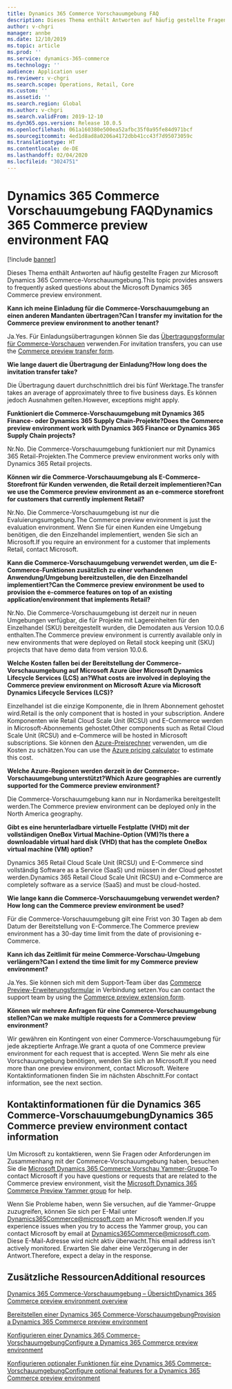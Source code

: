 ```yaml
---
title: Dynamics 365 Commerce Vorschauumgebung FAQ
description: Dieses Thema enthält Antworten auf häufig gestellte Fragen zur Microsoft Dynamics 365 Commerce-Vorschauumgebung.
author: v-chgri
manager: annbe
ms.date: 12/10/2019
ms.topic: article
ms.prod: ''
ms.service: dynamics-365-commerce
ms.technology: ''
audience: Application user
ms.reviewer: v-chgri
ms.search.scope: Operations, Retail, Core
ms.custom: ''
ms.assetid: ''
ms.search.region: Global
ms.author: v-chgri
ms.search.validFrom: 2019-12-10
ms.dyn365.ops.version: Release 10.0.5
ms.openlocfilehash: 061a160380e500ea52afbc35f0a95fe84d971bcf
ms.sourcegitcommit: 4ed1d8ad8a0206a4172dbb41cc43f7d95073059c
ms.translationtype: HT
ms.contentlocale: de-DE
ms.lasthandoff: 02/04/2020
ms.locfileid: "3024751"
---
```

# <a name="dynamics-365-commerce-preview-environment-faq"></a><span data-ttu-id="c27b6-103">Dynamics 365 Commerce Vorschauumgebung FAQ</span><span class="sxs-lookup"><span data-stu-id="c27b6-103">Dynamics 365 Commerce preview environment FAQ</span></span>

[!include [banner](includes/banner.md)]

<span data-ttu-id="c27b6-104">Dieses Thema enthält Antworten auf häufig gestellte Fragen zur Microsoft Dynamics 365 Commerce-Vorschauumgebung.</span><span class="sxs-lookup"><span data-stu-id="c27b6-104">This topic provides answers to frequently asked questions about the Microsoft Dynamics 365 Commerce preview environment.</span></span>

<span data-ttu-id="c27b6-105">**Kann ich meine Einladung für die Commerce-Vorschauumgebung an einen anderen Mandanten übertragen?**</span><span class="sxs-lookup"><span data-stu-id="c27b6-105">**Can I transfer my invitation for the Commerce preview environment to another tenant?**</span></span>

<span data-ttu-id="c27b6-106">Ja.</span><span class="sxs-lookup"><span data-stu-id="c27b6-106">Yes.</span></span> <span data-ttu-id="c27b6-107">Für Einladungsübertragungen können Sie das [Übertragungsformular für Commerce-Vorschauen](https://aka.ms/Dynamics365CommercePreviewTransferForm) verwenden.</span><span class="sxs-lookup"><span data-stu-id="c27b6-107">For invitation transfers, you can use the [Commerce preview transfer form](https://aka.ms/Dynamics365CommercePreviewTransferForm).</span></span>

<span data-ttu-id="c27b6-108">**Wie lange dauert die Übertragung der Einladung?**</span><span class="sxs-lookup"><span data-stu-id="c27b6-108">**How long does the invitation transfer take?**</span></span>

<span data-ttu-id="c27b6-109">Die Übertragung dauert durchschnittlich drei bis fünf Werktage.</span><span class="sxs-lookup"><span data-stu-id="c27b6-109">The transfer takes an average of approximately three to five business days.</span></span> <span data-ttu-id="c27b6-110">Es können jedoch Ausnahmen gelten.</span><span class="sxs-lookup"><span data-stu-id="c27b6-110">However, exceptions might apply.</span></span>

<span data-ttu-id="c27b6-111">**Funktioniert die Commerce-Vorschauumgebung mit Dynamics 365 Finance- oder Dynamics 365 Supply Chain-Projekte?**</span><span class="sxs-lookup"><span data-stu-id="c27b6-111">**Does the Commerce preview environment work with Dynamics 365 Finance or Dynamics 365 Supply Chain projects?**</span></span>

<span data-ttu-id="c27b6-112">Nr.</span><span class="sxs-lookup"><span data-stu-id="c27b6-112">No.</span></span> <span data-ttu-id="c27b6-113">Die Commerce-Vorschauumgebung funktioniert nur mit Dynamics 365 Retail-Projekten.</span><span class="sxs-lookup"><span data-stu-id="c27b6-113">The Commerce preview environment works only with Dynamics 365 Retail projects.</span></span>

<span data-ttu-id="c27b6-114">**Können wir die Commerce-Vorschauumgebung als E-Commerce-Storefront für Kunden verwenden, die Retail derzeit implementieren?**</span><span class="sxs-lookup"><span data-stu-id="c27b6-114">**Can we use the Commerce preview environment as an e-commerce storefront for customers that currently implement Retail?**</span></span>

<span data-ttu-id="c27b6-115">Nr.</span><span class="sxs-lookup"><span data-stu-id="c27b6-115">No.</span></span> <span data-ttu-id="c27b6-116">Die Commerce-Vorschauumgebung ist nur die Evaluierungsumgebung.</span><span class="sxs-lookup"><span data-stu-id="c27b6-116">The Commerce preview environment is just the evaluation environment.</span></span> <span data-ttu-id="c27b6-117">Wenn Sie für einen Kunden eine Umgebung benötigen, die den Einzelhandel implementiert, wenden Sie sich an Microsoft.</span><span class="sxs-lookup"><span data-stu-id="c27b6-117">If you require an environment for a customer that implements Retail, contact Microsoft.</span></span>

<span data-ttu-id="c27b6-118">**Kann die Commerce-Vorschauumgebung verwendet werden, um die E-Commerce-Funktionen zusätzlich zu einer vorhandenen Anwendung/Umgebung bereitzustellen, die den Einzelhandel implementiert?**</span><span class="sxs-lookup"><span data-stu-id="c27b6-118">**Can the Commerce preview environment be used to provision the e-commerce features on top of an existing application/environment that implements Retail?**</span></span>

<span data-ttu-id="c27b6-119">Nr.</span><span class="sxs-lookup"><span data-stu-id="c27b6-119">No.</span></span> <span data-ttu-id="c27b6-120">Die Commerce-Vorschauumgebung ist derzeit nur in neuen Umgebungen verfügbar, die für Projekte mit Lagereinheiten für den Einzelhandel (SKU) bereitgestellt wurden, die Demodaten aus Version 10.0.6 enthalten.</span><span class="sxs-lookup"><span data-stu-id="c27b6-120">The Commerce preview environment is currently available only in new environments that were deployed on Retail stock keeping unit (SKU) projects that have demo data from version 10.0.6.</span></span>

<span data-ttu-id="c27b6-121">**Welche Kosten fallen bei der Bereitstellung der Commerce-Vorschauumgebung auf Microsoft Azure über Microsoft Dynamics Lifecycle Services (LCS) an?**</span><span class="sxs-lookup"><span data-stu-id="c27b6-121">**What costs are involved in deploying the Commerce preview environment on Microsoft Azure via Microsoft Dynamics Lifecycle Services (LCS)?**</span></span>

<span data-ttu-id="c27b6-122">Einzelhandel ist die einzige Komponente, die in Ihrem Abonnement gehostet wird.</span><span class="sxs-lookup"><span data-stu-id="c27b6-122">Retail is the only component that is hosted in your subscription.</span></span> <span data-ttu-id="c27b6-123">Andere Komponenten wie Retail Cloud Scale Unit (RCSU) und E-Commerce werden in Microsoft-Abonnements gehostet.</span><span class="sxs-lookup"><span data-stu-id="c27b6-123">Other components such as Retail Cloud Scale Unit (RCSU) and e-Commerce will be hosted in Microsoft subscriptions.</span></span> <span data-ttu-id="c27b6-124">Sie können den [Azure-Preisrechner](https://azure.microsoft.com/pricing/calculator/) verwenden, um die Kosten zu schätzen.</span><span class="sxs-lookup"><span data-stu-id="c27b6-124">You can use the [Azure pricing calculator](https://azure.microsoft.com/pricing/calculator/) to estimate this cost.</span></span>

<span data-ttu-id="c27b6-125">**Welche Azure-Regionen werden derzeit in der Commerce-Vorschauumgebung unterstützt?**</span><span class="sxs-lookup"><span data-stu-id="c27b6-125">**Which Azure geographies are currently supported for the Commerce preview environment?**</span></span>

<span data-ttu-id="c27b6-126">Die Commerce-Vorschauumgebung kann nur in Nordamerika bereitgestellt werden.</span><span class="sxs-lookup"><span data-stu-id="c27b6-126">The Commerce preview environment can be deployed only in the North America geography.</span></span>

<span data-ttu-id="c27b6-127">**Gibt es eine herunterladbare virtuelle Festplatte (VHD) mit der vollständigen OneBox Virtual Machine-Option (VM)?**</span><span class="sxs-lookup"><span data-stu-id="c27b6-127">**Is there a downloadable virtual hard disk (VHD) that has the complete OneBox virtual machine (VM) option?**</span></span>

<span data-ttu-id="c27b6-128">Dynamics 365 Retail Cloud Scale Unit (RCSU) und E-Commerce sind vollständig Software as a Service (SaaS) und müssen in der Cloud gehostet werden.</span><span class="sxs-lookup"><span data-stu-id="c27b6-128">Dynamics 365 Retail Cloud Scale Unit (RCSU) and e-Commerce are completely software as a service (SaaS) and must be cloud-hosted.</span></span>

<span data-ttu-id="c27b6-129">**Wie lange kann die Commerce-Vorschauumgebung verwendet werden?**</span><span class="sxs-lookup"><span data-stu-id="c27b6-129">**How long can the Commerce preview environment be used?**</span></span>

<span data-ttu-id="c27b6-130">Für die Commerce-Vorschauumgebung gilt eine Frist von 30 Tagen ab dem Datum der Bereitstellung von E-Commerce.</span><span class="sxs-lookup"><span data-stu-id="c27b6-130">The Commerce preview environment has a 30-day time limit from the date of provisioning e-Commerce.</span></span>

<span data-ttu-id="c27b6-131">**Kann ich das Zeitlimit für meine Commerce-Vorschau-Umgebung verlängern?**</span><span class="sxs-lookup"><span data-stu-id="c27b6-131">**Can I extend the time limit for my Commerce preview environment?**</span></span>

<span data-ttu-id="c27b6-132">Ja.</span><span class="sxs-lookup"><span data-stu-id="c27b6-132">Yes.</span></span> <span data-ttu-id="c27b6-133">Sie können sich mit dem Support-Team über das [Commerce Preview-Erweiterungsformular](https://aka.ms/Dynamics365CommercePreviewExtensionForm) in Verbindung setzen.</span><span class="sxs-lookup"><span data-stu-id="c27b6-133">You can contact the support team by using the [Commerce preview extension form](https://aka.ms/Dynamics365CommercePreviewExtensionForm).</span></span>

<span data-ttu-id="c27b6-134">**Können wir mehrere Anfragen für eine Commerce-Vorschauumgebung stellen?**</span><span class="sxs-lookup"><span data-stu-id="c27b6-134">**Can we make multiple requests for a Commerce preview environment?**</span></span>

<span data-ttu-id="c27b6-135">Wir gewähren ein Kontingent von einer Commerce-Vorschauumgebung für jede akzeptierte Anfrage.</span><span class="sxs-lookup"><span data-stu-id="c27b6-135">We grant a quota of one Commerce preview environment for each request that is accepted.</span></span> <span data-ttu-id="c27b6-136">Wenn Sie mehr als eine Vorschauumgebung benötigen, wenden Sie sich an Microsoft.</span><span class="sxs-lookup"><span data-stu-id="c27b6-136">If you need more than one preview environment, contact Microsoft.</span></span> <span data-ttu-id="c27b6-137">Weitere Kontaktinformationen finden Sie im nächsten Abschnitt.</span><span class="sxs-lookup"><span data-stu-id="c27b6-137">For contact information, see the next section.</span></span>

## <a name="dynamics-365-commerce-preview-environment-contact-information"></a><span data-ttu-id="c27b6-138">Kontaktinformationen für die Dynamics 365 Commerce-Vorschauumgebung</span><span class="sxs-lookup"><span data-stu-id="c27b6-138">Dynamics 365 Commerce preview environment contact information</span></span>

<span data-ttu-id="c27b6-139">Um Microsoft zu kontaktieren, wenn Sie Fragen oder Anforderungen im Zusammenhang mit der Commerce-Vorschauumgebung haben, besuchen Sie die [Microsoft Dynamics 365 Commerce Vorschau Yammer-Gruppe](https://aka.ms/Dynamics365CommercePreviewYammer).</span><span class="sxs-lookup"><span data-stu-id="c27b6-139">To contact Microsoft if you have questions or requests that are related to the Commerce preview environment, visit the [Microsoft Dynamics 365 Commerce Preview Yammer group](https://aka.ms/Dynamics365CommercePreviewYammer) for help.</span></span>

<span data-ttu-id="c27b6-140">Wenn Sie Probleme haben, wenn Sie versuchen, auf die Yammer-Gruppe zuzugreifen, können Sie sich per E-Mail unter <Dynamics365Commerce@microsoft.com> an Microsoft wenden.</span><span class="sxs-lookup"><span data-stu-id="c27b6-140">If you experience issues when you try to access the Yammer group, you can contact Microsoft by email at <Dynamics365Commerce@microsoft.com>.</span></span> <span data-ttu-id="c27b6-141">Diese E-Mail-Adresse wird nicht aktiv überwacht.</span><span class="sxs-lookup"><span data-stu-id="c27b6-141">This email address isn't actively monitored.</span></span> <span data-ttu-id="c27b6-142">Erwarten Sie daher eine Verzögerung in der Antwort.</span><span class="sxs-lookup"><span data-stu-id="c27b6-142">Therefore, expect a delay in the response.</span></span>

## <a name="additional-resources"></a><span data-ttu-id="c27b6-143">Zusätzliche Ressourcen</span><span class="sxs-lookup"><span data-stu-id="c27b6-143">Additional resources</span></span>

[<span data-ttu-id="c27b6-144">Dynamics 365 Commerce-Vorschauumgebung – Übersicht</span><span class="sxs-lookup"><span data-stu-id="c27b6-144">Dynamics 365 Commerce preview environment overview</span></span>](cpe-overview.md)

[<span data-ttu-id="c27b6-145">Bereitstellen einer Dynamics 365 Commerce-Vorschauumgebung</span><span class="sxs-lookup"><span data-stu-id="c27b6-145">Provision a Dynamics 365 Commerce preview environment</span></span>](provisioning-guide.md)

[<span data-ttu-id="c27b6-146">Konfigurieren einer Dynamics 365 Commerce-Vorschauumgebung</span><span class="sxs-lookup"><span data-stu-id="c27b6-146">Configure a Dynamics 365 Commerce preview environment</span></span>](cpe-post-provisioning.md)

[<span data-ttu-id="c27b6-147">Konfigurieren optionaler Funktionen für eine Dynamics 365 Commerce-Vorschauumgebung</span><span class="sxs-lookup"><span data-stu-id="c27b6-147">Configure optional features for a Dynamics 365 Commerce preview environment</span></span>](cpe-optional-features.md)
